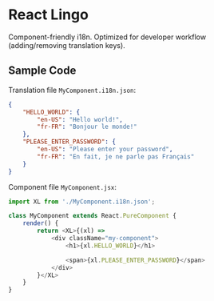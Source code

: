 # React Lingo

Component-friendly i18n. Optimized for developer workflow (adding/removing translation keys).

## Sample Code

Translation file `MyComponent.i18n.json`:

```json
{
    "HELLO_WORLD": {
        "en-US": "Hello world!",
        "fr-FR": "Bonjour le monde!"
    },
    "PLEASE_ENTER_PASSWORD": {
        "en-US": "Please enter your password",
        "fr-FR": "En fait, je ne parle pas Français"
    }
}
```

Component file `MyComponent.jsx`:

```js
import XL from './MyComponent.i18n.json';

class MyComponent extends React.PureComponent {
    render() {
        return <XL>{(xl) =>
            <div className="my-component">
                <h1>{xl.HELLO_WORLD}</h1>

                <span>{xl.PLEASE_ENTER_PASSWORD}</span>
            </div>
        }</XL>
    }
}
```
